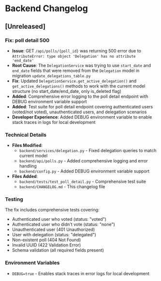 # Backend Changelog

## [Unreleased]

### Fix: poll detail 500
- **Issue**: GET `/api/polls/{poll_id}` was returning 500 error due to `AttributeError: type object 'Delegation' has no attribute 'end_date'`
- **Root Cause**: The `DelegationService` was trying to use `start_date` and `end_date` fields that were removed from the `Delegation` model in migration `update_delegations_table.py`
- **Fix**: Updated `DelegationService.get_active_delegation()` and `get_active_delegations()` methods to work with the current model structure (no start_date/end_date, only is_deleted flag)
- **Added**: Comprehensive error logging to the poll detail endpoint with DEBUG environment variable support
- **Added**: Test suite for poll detail endpoint covering authenticated users (voted/not voted), unauthenticated users, and delegation scenarios
- **Developer Experience**: Added DEBUG environment variable to enable stack traces in logs for local development

### Technical Details
- **Files Modified**: 
  - `backend/services/delegation.py` - Fixed delegation queries to match current model
  - `backend/api/polls.py` - Added comprehensive logging and error handling
  - `backend/config.py` - Added DEBUG environment variable support
- **Files Added**:
  - `backend/tests/test_poll_detail.py` - Comprehensive test suite
  - `backend/CHANGELOG.md` - This changelog file

### Testing
The fix includes comprehensive tests covering:
- Authenticated user who voted (status: "voted")
- Authenticated user who didn't vote (status: "none") 
- Unauthenticated user (401 Unauthorized)
- User with delegation (status: "delegated")
- Non-existent poll (404 Not Found)
- Invalid UUID (422 Validation Error)
- Schema validation (all required fields present)

### Environment Variables
- `DEBUG=true` - Enables stack traces in error logs for local development

